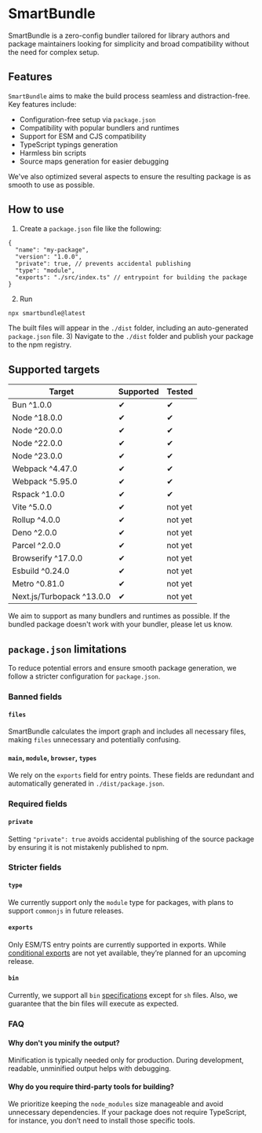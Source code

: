 # SmartBundle
SmartBundle is a zero-config bundler tailored for library authors and package maintainers looking for simplicity and broad compatibility without the need for complex setup.

## Features
`SmartBundle` aims to make the build process seamless and distraction-free. Key features include:
- Configuration-free setup via `package.json`
- Compatibility with popular bundlers and runtimes
- Support for ESM and CJS compatibility
- TypeScript typings generation
- Harmless bin scripts
- Source maps generation for easier debugging

We've also optimized several aspects to ensure the resulting package is as smooth to use as possible.

## How to use
1) Create a `package.json` file like the following:
```json5
{
  "name": "my-package",
  "version": "1.0.0",
  "private": true, // prevents accidental publishing
  "type": "module",
  "exports": "./src/index.ts" // entrypoint for building the package
}
```
2) Run
```bash
npx smartbundle@latest
```
The built files will appear in the `./dist` folder, including an auto-generated `package.json` file.
3) Navigate to the `./dist` folder and publish your package to the npm registry.

## Supported targets
| Target                    | Supported | Tested  |
|---------------------------|-----------|---------|
| Bun ^1.0.0                | ✔         | ✔       |
| Node ^18.0.0              | ✔         | ✔       |
| Node ^20.0.0              | ✔         | ✔       |
| Node ^22.0.0              | ✔         | ✔       |
| Node ^23.0.0              | ✔         | ✔       |
| Webpack ^4.47.0           | ✔         | ✔       |
| Webpack ^5.95.0           | ✔         | ✔       |
| Rspack ^1.0.0             | ✔         | ✔       |
| Vite ^5.0.0               | ✔         | not yet |
| Rollup ^4.0.0             | ✔         | not yet |
| Deno ^2.0.0               | ✔         | not yet |
| Parcel ^2.0.0             | ✔         | not yet |
| Browserify ^17.0.0        | ✔         | not yet |
| Esbuild ^0.24.0           | ✔         | not yet |
| Metro ^0.81.0             | ✔         | not yet |
| Next.js/Turbopack ^13.0.0 | ✔         | not yet |

We aim to support as many bundlers and runtimes as possible. If the bundled package doesn't work with your bundler, please let us know.

## `package.json` limitations
To reduce potential errors and ensure smooth package generation, we follow a stricter configuration for `package.json`.

### Banned fields
#### `files`
SmartBundle calculates the import graph and includes all necessary files, making `files` unnecessary and potentially confusing.
#### `main`, `module`, `browser`, `types`
We rely on the `exports` field for entry points. These fields are redundant and automatically generated in `./dist/package.json`.

### Required fields
#### `private`
Setting `"private": true` avoids accidental publishing of the source package by ensuring it is not mistakenly published to npm.

### Stricter fields
#### `type`
We currently support only the `module` type for packages, with plans to support `commonjs` in future releases.
#### `exports`
Only ESM/TS entry points are currently supported in exports. While [conditional exports](https://nodejs.org/api/packages.html#conditional-exports) are not yet available, they’re planned for an upcoming release.
#### `bin`
Currently, we support all `bin` [specifications](https://docs.npmjs.com/cli/v10/configuring-npm/package-json#bin) except for `sh` files. Also, we guarantee that the bin files will execute as expected.

### FAQ
#### Why don't you minify the output?
Minification is typically needed only for production. During development, readable, unminified output helps with debugging.

#### Why do you require third-party tools for building?
We prioritize keeping the `node_modules` size manageable and avoid unnecessary dependencies. If your package does not require TypeScript, for instance, you don’t need to install those specific tools.
